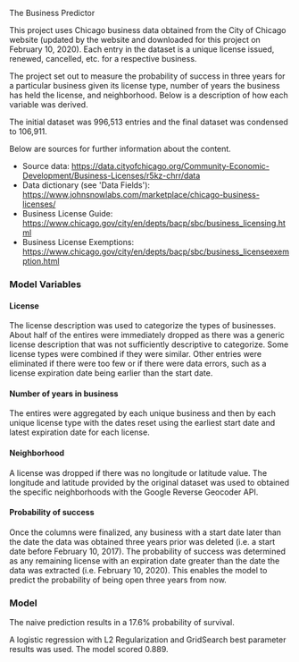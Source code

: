 The Business Predictor

This project uses Chicago business data obtained from the City of Chicago website (updated by the website and downloaded for this project on February 10, 2020).  Each entry in the dataset is a unique license issued, renewed, cancelled, etc. for a respective business.

The project set out to measure the probability of success in three years for a particular business given its license type, number of years the business has held the license, and neighborhood.  Below is a description of how each variable was derived.

The initial dataset was 996,513 entries and the final dataset was condensed to 106,911.

Below are sources for further information about the content.
- Source data: https://data.cityofchicago.org/Community-Economic-Development/Business-Licenses/r5kz-chrr/data
- Data dictionary (see 'Data Fields'): https://www.johnsnowlabs.com/marketplace/chicago-business-licenses/
- Business License Guide: https://www.chicago.gov/city/en/depts/bacp/sbc/business_licensing.html
- Business License Exemptions: https://www.chicago.gov/city/en/depts/bacp/sbc/business_licenseexemption.html

### Model Variables

#### License

The license description was used to categorize the types of businesses.  About half of the entires were immediately dropped as there was a generic license description that was not sufficiently descriptive to categorize.  Some license types were combined if they were similar. Other entries were eliminated if there were too few or if there were data errors, such as a license expiration date being earlier than the start date.

#### Number of years in business

The entires were aggregated by each unique business and then by each unique license type with the dates reset using the earliest start date and latest expiration date for each license.

#### Neighborhood

A license was dropped if there was no longitude or latitude value. The longitude and latitude provided by the original dataset was used to obtained the specific neighborhoods with the Google Reverse Geocoder API.

#### Probability of success

Once the columns were finalized, any business with a start date later than the date the data was obtained three years prior was deleted (i.e. a start date before February 10, 2017). The probability of success was determined as any remaining license with an expiration date greater than the date the data was extracted (i.e. February 10, 2020).  This enables the model to predict the probability of being open three years from now.

### Model

The naive prediction results in a 17.6% probability of survival.

A logistic regression with L2 Regularization and GridSearch best parameter results was used. The model scored 0.889.
